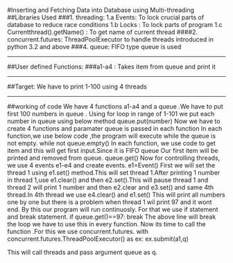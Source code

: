 #Inserting and Fetching Data into Database using Multi-threading
##Libraries Used
###1. threading:
                1.a Events: To lock crucial parts of database to reduce race conditions
                1.b Locks : To lock parts of program
                1.c Currentthread().getName()  : To get name of current thread
####2. concurrent.futures:
                ThreadPoolExecutor to handle threads introduced in python 3.2 and above
###4. queue:
                FIFO type queue is used
_________________________________________________________________________________________________________

##User defined Functions:
###a1-a4 :  Takes item from queue and print it
_________________________________________________________________________________________________________

##Target: We have to print 1-100 using 4 threads 
_________________________________________________________________________________________________________
##working of code
We have 4 functions a1-a4 and a queue .We have to put first 100 numbers in queue .
Using for loop in range of 1-101 we put each number in queue using below method
                       queue.put(number) 
Now we have to create 4 functions and paramater queue is passed in each function
In each function,we use below code ,the program will execute while the queue is not empty. 
                  while not queue.empty()
In each function, we use code to get item and this will get first input.Since it is FIFO queue Our first item will be printed and removed from queue.
                   queue.get() 
Now for controlling threads, we use 4 events e1-e4 and create events.
                  e1=Event()
First we will set the thread 1 using e1.set() method.This will set thread 1.After printing 1 number in thread 1,use e1.clear() and then e2.set().This will pause thread 1 and thread 2 will print 1 number and then e2.clear and e3.set() and same 4th thread.In 4th thread we use e4.clear() and e1.set()
This will print all numbers one by one but there is a problem when thread 1 wil print 97 and it wont end.
By this our program will run continuosly.
For that we use if statement and break statement.
        if queue.get()==97:
             break
The above line will break the loop we have to use this in every function.
Now its time to call the function .For this we use concurrent.futures.
   with concurrent.futures.ThreadPoolExecutor() as ex:
        ex.submit(a1,q)

This will call threads and pass argument queue as q.
 
